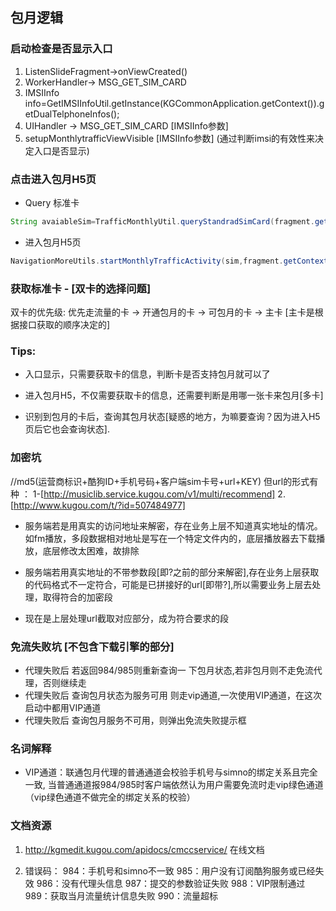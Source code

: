 ## 包月逻辑
###  启动检查是否显示入口

1. ListenSlideFragment->onViewCreated()
2. WorkerHandler-> MSG_GET_SIM_CARD
3. IMSIInfo info=GetIMSIInfoUtil.getInstance(KGCommonApplication.getContext()).getDualTelphoneInfos();
4. UIHandler -> MSG_GET_SIM_CARD [IMSIInfo参数]
5. setupMonthlytrafficViewVisible [IMSIInfo参数] (通过判断imsi的有效性来决定入口是否显示)


### 点击进入包月H5页
* Query 标准卡

```java
String avaiableSim=TrafficMonthlyUtil.queryStandradSimCard(fragment.getContext(),false,true);
```

* 进入包月H5页

```java
NavigationMoreUtils.startMonthlyTrafficActivity(sim,fragment.getContext());

```

### 获取标准卡  - [双卡的选择问题]

双卡的优先级: 优先走流量的卡 -> 开通包月的卡 -> 可包月的卡 -> 主卡 [主卡是根据接口获取的顺序决定的]


### Tips:
* 入口显示，只需要获取卡的信息，判断卡是否支持包月就可以了

* 进入包月H5，不仅需要获取卡的信息，还需要判断是用哪一张卡来包月[多卡]

* 识别到包月的卡后，查询其包月状态[疑惑的地方，为嘛要查询？因为进入H5页后它也会查询状态].

### 加密坑

//md5(运营商标识+酷狗ID+手机号码+客户端sim卡号+url+KEY)
但url的形式有种 ： 1-[http://musiclib.service.kugou.com/v1/multi/recommend] 2.[http://www.kugou.com/t/?id=507484977]

* 服务端若是用真实的访问地址来解密，存在业务上层不知道真实地址的情况。如fm播放，多段数据相对地址是写在一个特定文件内的，底层播放器去下载播放，底层修改太困难，故排除
* 服务端若用真实地址的不带参数段[即?之前的部分来解密],存在业务上层获取的代码格式不一定符合，可能是已拼接好的url[即带?],所以需要业务上层去处理，取得符合的加密段

* 现在是上层处理url截取对应部分，成为符合要求的段


### 免流失败坑 [不包含下载引擎的部分]

* 代理失败后 若返回984/985则重新查询一
下包月状态,若非包月则不走免流代理，否则继续走
* 代理失败后 查询包月状态为服务可用 则走vip通道,一次使用VIP通道，在这次启动中都用VIP通道
* 代理失败后 查询包月服务不可用，则弹出免流失败提示框

### 名词解释

* VIP通道：联通包月代理的普通通道会校验手机号与simno的绑定关系且完全一致, 当普通通道报984/985时客户端依然认为用户需要免流时走vip绿色通道（vip绿色通道不做完全的绑定关系的校验）


### 文档资源

1. http://kgmedit.kugou.com/apidocs/cmccservice/ 在线文档

2. 错误码：
 984：手机号和simno不一致
 985：用户没有订阅酷狗服务或已经失效
 986：没有代理头信息
 987：提交的参数验证失败
 988：VIP限制通过
 989：获取当月流量统计信息失败
 990：流量超标
